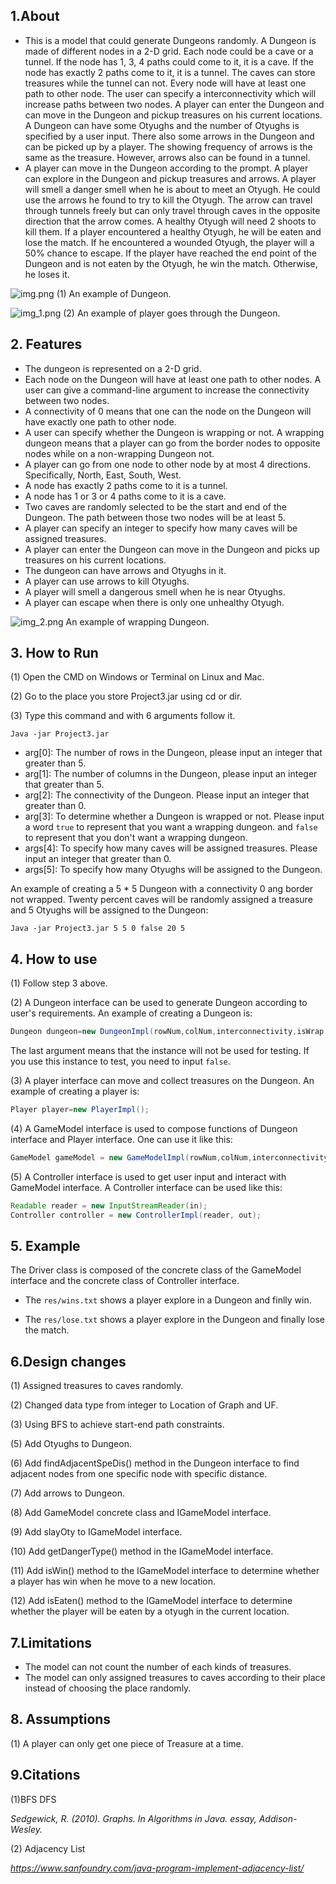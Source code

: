## 1.About

- This is a model that could generate Dungeons randomly. A Dungeon is made of different nodes in a
  2-D grid. Each node could be a cave or a tunnel. If the node has 1, 3, 4 paths could come to it,
  it is a cave. If the node has exactly 2 paths come to it, it is a tunnel. The caves can store
  treasures while the tunnel can not. Every node will have at least one path to other node. The user
  can specify a interconnectivity which will increase paths between two nodes. A player can enter
  the Dungeon and can move in the Dungeon and pickup treasures on his current locations. A Dungeon
  can have some Otyughs and the number of Otyughs is specified by a user input. There also some
  arrows in the Dungeon and can be picked up by a player. The showing frequency of arrows is the
  same as the treasure. However, arrows also can be found in a tunnel.
- A player can move in the Dungeon according to the prompt. A player can explore in the Dungeon and
  pickup treasures and arrows. A player will smell a danger smell when he is about to meet an
  Otyugh. He could use the arrows he found to try to kill the Otyugh. The arrow can travel through
  tunnels freely but can only travel through caves in the opposite direction that the arrow comes. A
  healthy Otyugh will need 2 shoots to kill them. If a player encountered a healthy Otyugh, he will
  be eaten and lose the match. If he encountered a wounded Otyugh, the player will a 50% chance to
  escape. If the player have reached the end point of the Dungeon and is not eaten by the Otyugh, he
  win the match. Otherwise, he loses it.

![img.png](img.png)
(1) An example of Dungeon.

![img_1.png](img_1.png)
(2) An example of player goes through the Dungeon.

## 2. Features

- The dungeon is represented on a 2-D grid.
- Each node on the Dungeon will have at least one path to other nodes. A user can give a
  command-line argument to increase the connectivity between two nodes.
- A connectivity of 0 means that one can the node on the Dungeon will have exactly one path to other
  node.
- A user can specify whether the Dungeon is wrapping or not. A wrapping dungeon means that a player
  can go from the border nodes to opposite nodes while on a non-wrapping Dungeon not.
- A player can go from one node to other node by at most 4 directions. Specifically, North, East,
  South, West.
- A node has exactly 2 paths come to it is a tunnel.
- A node has 1 or 3 or 4 paths come to it is a cave.
- Two caves are randomly selected to be the start and end of the Dungeon. The path between those two
  nodes will be at least 5.
- A player can specify an integer to specify how many caves will be assigned treasures.
- A player can enter the Dungeon can move in the Dungeon and picks up treasures on his current
  locations.
- The dungeon can have arrows and Otyughs in it.
- A player can use arrows to kill Otyughs.
- A player will smell a dangerous smell when he is near Otyughs.
- A player can escape when there is only one unhealthy Otyugh.

![img_2.png](img_2.png)
An example of wrapping Dungeon.

## 3. How to Run

(1) Open the CMD on Windows or Terminal on Linux and Mac.

(2) Go to the place you store Project3.jar using cd or dir.

(3) Type this command and with 6 arguments follow it.

```
Java -jar Project3.jar
```

- arg[0]: The number of rows in the Dungeon, please input an integer that greater than 5.
- arg[1]: The number of columns in the Dungeon, please input an integer that greater than 5.
- arg[2]: The connectivity of the Dungeon. Please input an integer that greater than 0.
- arg[3]: To determine whether a Dungeon is wrapped or not. Please input a word `true` to represent
  that you want a wrapping dungeon. and ``false`` to represent that you don't want a wrapping
  dungeon.
- args[4]: To specify how many caves will be assigned treasures. Please input an integer that
  greater than 0.
- args[5]: To specify how many Otyughs will be assigned to the Dungeon.

An example of creating a 5 * 5 Dungeon with a connectivity 0 ang border not wrapped. Twenty percent
caves will be randomly assigned a treasure and 5 Otyughs will be assigned to the Dungeon: 

```
Java -jar Project3.jar 5 5 0 false 20 5
```

## 4. How to use

(1) Follow step 3 above.

(2) A Dungeon interface can be used to generate Dungeon according to user's requirements. An example
of creating a Dungeon is:

```Java
Dungeon dungeon=new DungeonImpl(rowNum,colNum,interconnectivity,isWrap,percentage, otyNum, true);
```

The last argument means that the instance will not be used for testing. If you use this instance to
test, you need to input ``false``.

(3) A player interface can move and collect treasures on the Dungeon. An example of creating a
player is:

```Java
Player player=new PlayerImpl();
```

(4) A GameModel interface is used to compose functions of Dungeon interface and
Player interface. One can use it like this:
```Java
GameModel gameModel = new GameModelImpl(rowNum,colNum,interconnectivity,isWrap,percentage, otyNum, true);
```

(5) A Controller interface is used to get user input and interact with GameModel interface. A Controller interface 
can be used like this: 
```Java
Readable reader = new InputStreamReader(in);
Controller controller = new ControllerImpl(reader, out);
```
## 5. Example

The Driver class is composed of the concrete class of the GameModel interface and the concrete class
of Controller interface. 
- The `res/wins.txt` shows a player explore in a Dungeon and finlly win. 

- The `res/lose.txt` shows a player explore in the Dungeon and finally 
lose the match. 



## 6.Design changes

(1) Assigned treasures to caves randomly.

(2) Changed data type from integer to Location of Graph and UF.

(3) Using BFS to achieve start-end path constraints.


(5) Add Otyughs to Dungeon.

(6) Add findAdjacentSpeDis() method in the Dungeon interface to find adjacent nodes from one specific node with specific distance.

(7) Add arrows to Dungeon.

(8) Add GameModel concrete class and IGameModel interface.

(9) Add slayOty to IGameModel interface.

(10)  Add getDangerType() method in the IGameModel interface.

(11) Add isWin() method to the IGameModel interface to determine whether a player has win when he move to a new location.

(12) Add isEaten() method to the IGameModel interface to determine whether the player will be eaten by a otyugh in the current location.
## 7.Limitations

- The model can not count the number of each kinds of treasures.
- The model can only assigned treasures to caves according to their place instead of choosing the
  place randomly.

## 8. Assumptions

(1) A player can only get one piece of Treasure at a time.

## 9.Citations

(1)BFS DFS

<cite>Sedgewick, R. (2010). Graphs. In Algorithms in Java. essay, Addison-Wesley.</cite>

(2) Adjacency List

<cite>https://www.sanfoundry.com/java-program-implement-adjacency-list/

